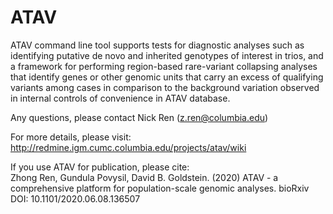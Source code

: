 # ATAV

ATAV command line tool supports tests for diagnostic analyses such as identifying putative de novo and inherited genotypes of interest in trios, and a framework for performing region-based rare-variant collapsing analyses that identify genes or other genomic units that carry an excess of qualifying variants among cases in comparison to the background variation observed in internal controls of convenience in ATAV database.

Any questions, please contact Nick Ren (z.ren@columbia.edu)

For more details, please visit:<br/>
http://redmine.igm.cumc.columbia.edu/projects/atav/wiki

If you use ATAV for publication, please cite:<br/>
Zhong Ren, Gundula Povysil, David B. Goldstein. (2020) ATAV - a comprehensive platform for population-scale genomic analyses. bioRxiv DOI: 10.1101/2020.06.08.136507
